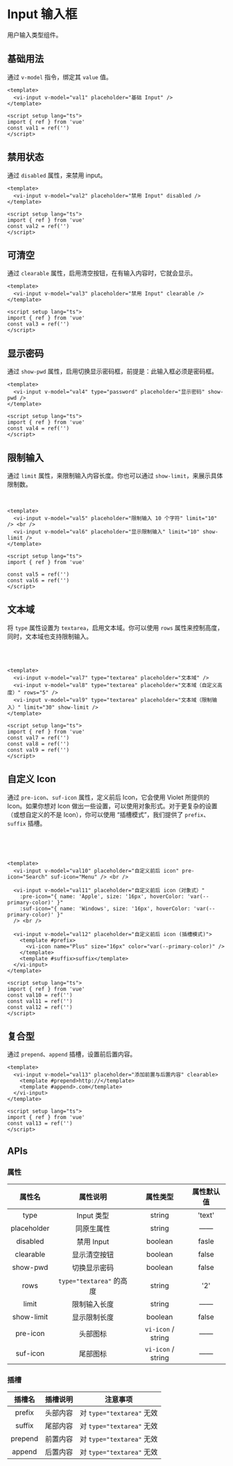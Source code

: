 <script setup lang="ts">
import { ref } from 'vue'

const val1 = ref('')
const val2 = ref('')
const val3 = ref('')
const val4 = ref('')
const val5 = ref('')
const val6 = ref('')
const val7 = ref('')
const val8 = ref('')
const val9 = ref('')
const val10 = ref('')
const val11 = ref('')
const val12 = ref('')
const val13 = ref('')
const val14 = ref('')
const val15 = ref('')
</script>

# Input 输入框

用户输入类型组件。

## 基础用法

通过 `v-model` 指令，绑定其 `value` 值。

<div class="examples">
  <vi-input v-model="val1" placeholder="基础 Input" />
</div>

```vue
<template>
  <vi-input v-model="val1" placeholder="基础 Input" />
</template>

<script setup lang="ts">
import { ref } from 'vue'
const val1 = ref('')
</script>
```

## 禁用状态

通过 `disabled` 属性，来禁用 input。

<div class="examples">
  <vi-input v-model="val2" placeholder="禁用 Input" disabled />
</div>

```vue
<template>
  <vi-input v-model="val2" placeholder="禁用 Input" disabled />
</template>

<script setup lang="ts">
import { ref } from 'vue'
const val2 = ref('')
</script>
```

## 可清空

通过 `clearable` 属性，启用清空按钮，在有输入内容时，它就会显示。

<div class="examples">
  <vi-input v-model="val3" placeholder="可清空 Input" clearable />
</div>

```vue
<template>
  <vi-input v-model="val3" placeholder="禁用 Input" clearable />
</template>

<script setup lang="ts">
import { ref } from 'vue'
const val3 = ref('')
</script>
```

## 显示密码

通过 `show-pwd` 属性，启用切换显示密码框，前提是：此输入框必须是密码框。

<div class="examples">
  <vi-input v-model="val4" type="password" placeholder="显示密码" show-pwd />
</div>

```vue
<template>
  <vi-input v-model="val4" type="password" placeholder="显示密码" show-pwd />
</template>

<script setup lang="ts">
import { ref } from 'vue'
const val4 = ref('')
</script>
```

## 限制输入

通过 `limit` 属性，来限制输入内容长度。你也可以通过 `show-limit`，来展示具体限制数。

<div class="examples">
  <vi-input v-model="val5" placeholder="限制输入 10 个字符" limit="10" /> <br />
  <vi-input v-model="val6" placeholder="显示限制输入" limit="10" show-limit />
</div>

```vue
<template>
  <vi-input v-model="val5" placeholder="限制输入 10 个字符" limit="10" /> <br />
  <vi-input v-model="val6" placeholder="显示限制输入" limit="10" show-limit />
</template>

<script setup lang="ts">
import { ref } from 'vue'

const val5 = ref('')
const val6 = ref('')
</script>
```

## 文本域

将 `type` 属性设置为 `textarea`，启用文本域。你可以使用 `rows` 属性来控制高度，同时，文本域也支持限制输入。

<div class="examples">
  <vi-input v-model="val7" type="textarea" placeholder="文本域" /> <br />
  <vi-input v-model="val8" type="textarea" placeholder="文本域（自定义高度）" rows="5" /> <br />
  <vi-input v-model="val9" type="textarea" placeholder="文本域（限制输入）" limit="30" show-limit />
</div>

```vue
<template>
  <vi-input v-model="val7" type="textarea" placeholder="文本域" />
  <vi-input v-model="val8" type="textarea" placeholder="文本域（自定义高度）" rows="5" />
  <vi-input v-model="val9" type="textarea" placeholder="文本域（限制输入）" limit="30" show-limit />
</template>

<script setup lang="ts">
import { ref } from 'vue'
const val7 = ref('')
const val8 = ref('')
const val9 = ref('')
</script>
```

## 自定义 Icon

通过 `pre-icon`、`suf-icon` 属性，定义前后 Icon，它会使用 Violet 所提供的 Icon。如果你想对 Icon 做出一些设置，可以使用对象形式。对于更复杂的设置（或想自定义的不是 Icon），你可以使用 “插槽模式”，我们提供了 `prefix`、`suffix` 插槽。

<div class="examples">
  <vi-input v-model="val10" placeholder="自定义前后 icon" pre-icon="Search" suf-icon="Menu" /> <br />

  <vi-input v-model="val11" placeholder="自定义前后 icon（对象式）" 
    :pre-icon="{ name: 'Apple', size: '16px', hoverColor: 'var(--primary-color)' }" 
    :suf-icon="{ name: 'Windows', size: '16px', hoverColor: 'var(--primary-color)' }"  
  /> <br />

  <vi-input v-model="val12" placeholder="自定义前后 icon (插槽模式)">
    <template #prefix>
      <vi-icon name="Plus" size="16px" color="var(--primary-color)" />
    </template>
    <template #suffix>suffix</template>
  </vi-input>
</div>

```vue
<template>
  <vi-input v-model="val10" placeholder="自定义前后 icon" pre-icon="Search" suf-icon="Menu" /> <br />

  <vi-input v-model="val11" placeholder="自定义前后 icon（对象式）" 
    :pre-icon="{ name: 'Apple', size: '16px', hoverColor: 'var(--primary-color)' }" 
    :suf-icon="{ name: 'Windows', size: '16px', hoverColor: 'var(--primary-color)' }"  
  /> <br />

  <vi-input v-model="val12" placeholder="自定义前后 icon (插槽模式)">
    <template #prefix>
      <vi-icon name="Plus" size="16px" color="var(--primary-color)" />
    </template>
    <template #suffix>suffix</template>
  </vi-input>
</template>

<script setup lang="ts">
import { ref } from 'vue'
const val10 = ref('')
const val11 = ref('')
const val12 = ref('')
</script>
```

## 复合型

通过 `prepend`、`append` 插槽，设置前后置内容。

<div class="examples">
  <vi-input v-model="val13" placeholder="添加前置与后置内容" clearable>
    <template #prepend>http://</template>
    <template #append>.com</template>
  </vi-input>
</div>

```vue
<template>
  <vi-input v-model="val13" placeholder="添加前置与后置内容" clearable>
    <template #prepend>http://</template>
    <template #append>.com</template>
  </vi-input>
</template>

<script setup lang="ts">
import { ref } from 'vue'
const val13 = ref('')
</script>
```

## APIs

### 属性

| 属性名 | 属性说明 | 属性类型 | 属性默认值 |
| :---: | :---: | :---: | :---: |
| type | Input 类型 | string | 'text' |
| placeholder | 同原生属性 | string | —— |
| disabled | 禁用 Input | boolean | fasle |
| clearable | 显示清空按钮 | boolean | false |
| show-pwd | 切换显示密码 | boolean | false |
| rows | `type="textarea"` 的高度 | string | '2' |
| limit | 限制输入长度 | string | —— |
| show-limit | 显示限制长度 | boolean | false |
| pre-icon | 头部图标 | `vi-icon` / string | —— |
| suf-icon | 尾部图标 | `vi-icon` / string | —— |

### 插槽

| 插槽名 | 插槽说明 | 注意事项 |
| :---: | :---: | :---: |
| prefix | 头部内容 | 对 `type="textarea"` 无效 |
| suffix | 尾部内容 | 对 `type="textarea"` 无效 |
| prepend | 前置内容 | 对 `type="textarea"` 无效 |
| append | 后置内容 | 对 `type="textarea"` 无效 |
